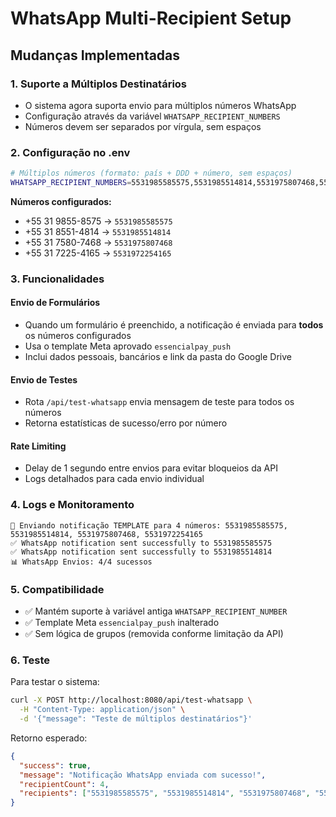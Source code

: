# WhatsApp Multi-Recipient Setup

## Mudanças Implementadas

### 1. Suporte a Múltiplos Destinatários
- O sistema agora suporta envio para múltiplos números WhatsApp
- Configuração através da variável `WHATSAPP_RECIPIENT_NUMBERS`
- Números devem ser separados por vírgula, sem espaços

### 2. Configuração no .env

```bash
# Múltiplos números (formato: país + DDD + número, sem espaços)
WHATSAPP_RECIPIENT_NUMBERS=5531985585575,5531985514814,5531975807468,5531972254165
```

**Números configurados:**
- +55 31 9855-8575 → `5531985585575`
- +55 31 8551-4814 → `5531985514814`  
- +55 31 7580-7468 → `5531975807468`
- +55 31 7225-4165 → `5531972254165`

### 3. Funcionalidades

#### Envio de Formulários
- Quando um formulário é preenchido, a notificação é enviada para **todos** os números configurados
- Usa o template Meta aprovado `essencialpay_push`
- Inclui dados pessoais, bancários e link da pasta do Google Drive

#### Envio de Testes
- Rota `/api/test-whatsapp` envia mensagem de teste para todos os números
- Retorna estatísticas de sucesso/erro por número

#### Rate Limiting
- Delay de 1 segundo entre envios para evitar bloqueios da API
- Logs detalhados para cada envio individual

### 4. Logs e Monitoramento

```
📱 Enviando notificação TEMPLATE para 4 números: 5531985585575, 5531985514814, 5531975807468, 5531972254165
✅ WhatsApp notification sent successfully to 5531985585575
✅ WhatsApp notification sent successfully to 5531985514814
📊 WhatsApp Envios: 4/4 sucessos
```

### 5. Compatibilidade
- ✅ Mantém suporte à variável antiga `WHATSAPP_RECIPIENT_NUMBER` 
- ✅ Template Meta `essencialpay_push` inalterado
- ✅ Sem lógica de grupos (removida conforme limitação da API)

### 6. Teste
Para testar o sistema:

```bash
curl -X POST http://localhost:8080/api/test-whatsapp \
  -H "Content-Type: application/json" \
  -d '{"message": "Teste de múltiplos destinatários"}'
```

Retorno esperado:
```json
{
  "success": true,
  "message": "Notificação WhatsApp enviada com sucesso!",
  "recipientCount": 4,
  "recipients": ["5531985585575", "5531985514814", "5531975807468", "5531972254165"]
}
```
